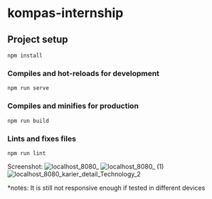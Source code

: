 # kompas-internship

## Project setup
```
npm install
```

### Compiles and hot-reloads for development
```
npm run serve
```

### Compiles and minifies for production
```
npm run build
```

### Lints and fixes files
```
npm run lint
```

Screenshot:
![localhost_8080_](https://user-images.githubusercontent.com/33620761/146164499-f06d346a-335f-4e1c-b558-af098fdd4d73.png)
![localhost_8080_ (1)](https://user-images.githubusercontent.com/33620761/146164605-78cb8b48-afcd-4b2a-ac4f-9d9f4d8f9909.png)
![localhost_8080_karier_detail_Technology_2](https://user-images.githubusercontent.com/33620761/146164627-50e802d5-0794-4ea5-be69-63eee61279b9.png)

*notes: It is still not responsive enough if tested in different devices

